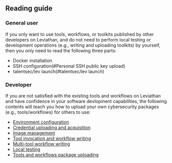 ## Reading guide

### General user

If you only want to use tools, workflows, or toolkits published by other developers on Leviathan, and do not need to perform local testing or development operations (e.g., writing and uploading toolkits) by yourself, then you only need to read the following three parts:

* Docker installation
* SSH configuration(#Personal SSH public key upload)
* talentsec/lev launch(#talentsec/lev launch)


### Developer

If you are not satisfied with the existing tools and workflows on Leviathan and have confidence in your software devlopment capabilities, the following contents will teach you how to upload your own cybersecurity packages (e.g., tools/workflows) for others to use:

* [Environment configuration](3.configuration)
* [Credential uploading and acquisition](4.credential)
* [Image management](8.image-management)
* [Tool invocation and workflow writing](6.nmap)
* [Multi-tool workflow writing](9.workflow)
* [Local testing](11.local-testing)
* [Tools and workflows package uploading](13.upload-package)
